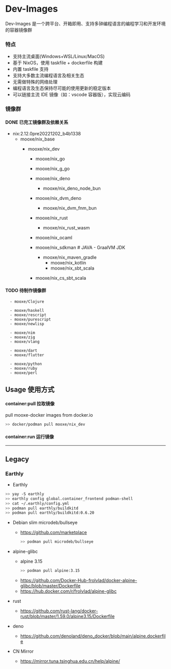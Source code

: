 # Dev-Images

Dev-Images 是一个跨平台、开箱即用、支持多钟编程语言的编程学习和开发环境的容器镜像群

### 特点

- 支持主流桌面(Windows+WSL/Linux/MacOS)
- 基于 NixOS，使用 taskfile + dockerfile 构建
- 内置 taskfile 支持
- 支持大多数主流编程语言及相关生态
- 无需做特殊的网络处理
- 编程语言及生态保持尽可能的使用更新的稳定版本
- 可以链接主流 IDE 镜像（如：vscode 容器版），实现云编码

### 镜像群

#### DONE 已完工镜像群及依赖关系

- nix:2.12.0pre20221202_b4b1338
  - mooxe/nix_base
    - mooxe/nix_dev

      - mooxe/nix_go
      - mooxe/nix_g_go
      - mooxe/nix_deno
        - mooxe/nix_deno_node_bun
      - mooxe/nix_dvm_deno
        - mooxe/nix_dvm_fnm_bun
      - mooxe/nix_rust
        - mooxe/nix_rust_wasm
      - mooxe/nix_ocaml

      - mooxe/nix_sdkman # JAVA - GraalVM JDK
        - mooxe/nix_maven_gradle
          - mooxe/nix_kotlin
          - mooxe/nix_sbt_scala
      - mooxe/nix_cs_sbt_scala

#### TODO 待制作镜像群

      - mooxe/Clojure

      - mooxe/haskell
      - mooxe/rescript
      - mooxe/purescript
      - mooxe/newlisp

      - mooxe/nim
      - mooxe/zig
      - mooxe/vlang

      - mooxe/dart
      - mooxe/flutter

      - mooxe/python
      - mooxe/ruby
      - mooxe/perl

## Usage 使用方式

#### container:pull 拉取镜像

pull mooxe-docker images from docker.io

```bash
>> docker/podman pull mooxe/nix_dev
```

#### container:run 运行镜像

-----------------------------------

## Legacy

### Earthly

- Earthly

```bash
>> yay -S earthly
>> earthly config global.container_frontend podman-shell
>> cat ~/.earthly/config.yml
>> podman pull earthly/buildkitd
>> podman pull earthly/buildkitd:0.6.20
```

- Debian slim microdeb/bullseye
  - https://github.com/marketplace
    ```bash
    >> podman pull microdeb/bullseye
    ```

- alpine-glibc
  - alpine 3.15
    ```bash
    >> podman pull alpine:3.15
    ```
  - https://github.com/Docker-Hub-frolvlad/docker-alpine-glibc/blob/master/Dockerfile
  - https://hub.docker.com/r/frolvlad/alpine-glibc

- rust
  - https://github.com/rust-lang/docker-rust/blob/master/1.59.0/alpine3.15/Dockerfile

- deno
  - https://github.com/denoland/deno_docker/blob/main/alpine.dockerfile

- CN Mirror
  - https://mirror.tuna.tsinghua.edu.cn/help/alpine/
